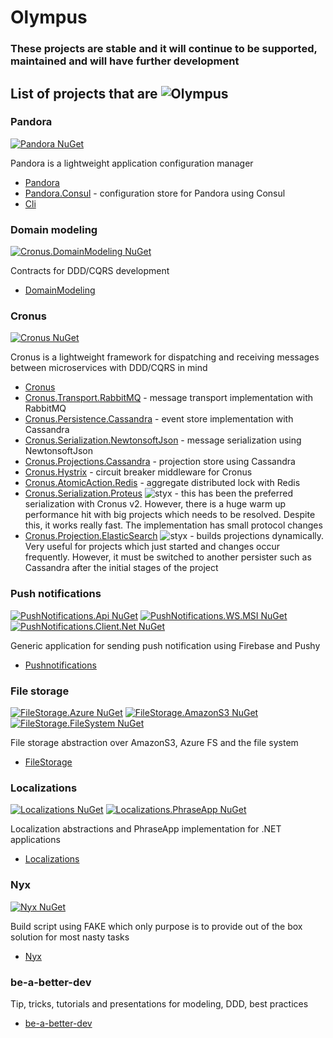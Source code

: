 # Olympus 

###  These projects are stable and it will continue to be supported, maintained and will have further development

## List of projects that are ![Olympus](https://img.shields.io/badge/Status-olympus-green.svg) 

### Pandora

[![Pandora NuGet](https://img.shields.io/nuget/v/Pandora.svg)](https://www.nuget.org/packages/Pandora) 

Pandora is a lightweight application configuration manager

- [Pandora](https://github.com/Elders/Pandora)
- [Pandora.Consul](https://github.com/Elders/Pandora.Consul) - configuration store for Pandora using Consul
- [Cli](https://github.com/Elders/Pandora.Cli)

### Domain modeling

[![Cronus.DomainModeling NuGet](https://img.shields.io/nuget/v/Cronus.DomainModeling.svg)](https://www.nuget.org/packages/Cronus.DomainModeling) 

Contracts for DDD/CQRS development

- [DomainModeling](https://github.com/Elders/Cronus.DomainModeling)

### Cronus

[![Cronus NuGet](https://img.shields.io/nuget/v/Cronus.svg)](https://www.nuget.org/packages/Cronus) 

Cronus is a lightweight framework for dispatching and receiving messages between microservices with DDD/CQRS in mind

- [Cronus](https://github.com/Elders/Cronus)
- [Cronus.Transport.RabbitMQ](https://github.com/Elders/Cronus.Transport.RabbitMQ) - message transport implementation with RabbitMQ
- [Cronus.Persistence.Cassandra](https://github.com/Elders/Cronus.Persistence.Cassandra) - event store implementation with Cassandra
- [Cronus.Serialization.NewtonsoftJson](https://github.com/Elders/Cronus.Serialization.NewtonsoftJson) - message serialization using NewtonsoftJson
- [Cronus.Projections.Cassandra](https://github.com/Elders/Cronus.Projections.Cassandra) - projection store using Cassandra
- [Cronus.Hystrix](https://github.com/Elders/Cronus.Hystrix) - circuit breaker middleware for Cronus
- [Cronus.AtomicAction.Redis](https://github.com/Elders/Cronus.AtomicAction.Redis) - aggregate distributed lock with Redis
- [Cronus.Serialization.Proteus](https://github.com/Elders/Cronus.Serialization.Proteus) ![styx](https://img.shields.io/badge/styx-orange.svg) - this has been the preferred serialization with Cronus v2. However, there is a huge warm up performance hit with big projects which needs to be resolved. Despite this, it works really fast. The implementation has small protocol changes
- [Cronus.Projection.ElasticSearch](https://github.com/Elders/Cronus.Projection.ElasticSearch) ![styx](https://img.shields.io/badge/styx-orange.svg) - builds projections dynamically. Very useful for projects which just started and changes occur frequently. However, it must be switched to another persister such as Cassandra after the initial stages of the project

### Push notifications

 [![PushNotifications.Api NuGet](https://img.shields.io/nuget/v/PushNotifications.Api.svg?label=PushNotifications.Api)](https://www.nuget.org/packages/PushNotifications.Api/) [![PushNotifications.WS.MSI NuGet](https://img.shields.io/nuget/v/PushNotifications.WS.MSI.svg?label=PushNotifications.WS.MSI)](https://www.nuget.org/packages/PushNotifications.WS.MSI/) [![PushNotifications.Client.Net NuGet](https://img.shields.io/nuget/v/PushNotifications.Client.Net.svg?label=PushNotifications.Client.Net)](https://www.nuget.org/packages/Pushnotifications.Client.Net/) 

Generic application for sending push notification using Firebase and Pushy

- [Pushnotifications](https://github.com/Elders/Pushnotifications)

### File storage
 [![FileStorage.Azure NuGet](https://img.shields.io/nuget/v/FileStorage.Azure.svg?label=FileStorage.Azure)](https://www.nuget.org/packages/FileStorage.Azure) [![FileStorage.AmazonS3 NuGet](https://img.shields.io/nuget/v/FileStorage.AmazonS3.svg?label=FileStorage.AmazonS3)](https://www.nuget.org/packages/FileStorage.AmazonS3)  [![FileStorage.FileSystem NuGet](https://img.shields.io/nuget/v/FileStorage.FileSystem.svg?label=FileStorage.FileSystem)](https://www.nuget.org/packages/FileStorage.FileSystem) 

File storage abstraction over AmazonS3, Azure FS and the file system

- [FileStorage](https://github.com/Elders/FileStorage)

### Localizations
[![Localizations NuGet](https://img.shields.io/nuget/v/Localizations.svg?label=Localizations)](https://www.nuget.org/packages/Localizations) [![Localizations.PhraseApp NuGet](https://img.shields.io/nuget/v/Localizations.PhraseApp.svg?label=Localizations.PhraseApp)](https://www.nuget.org/packages/Localizations.PhraseApp) 

Localization abstractions and PhraseApp implementation for .NET applications

- [Localizations](https://github.com/Elders/Localizations)

### Nyx

[![Nyx NuGet](https://img.shields.io/nuget/v/Nyx.svg)](https://www.nuget.org/packages/Nyx) 

Build script using FAKE which only purpose is to provide out of the box solution for most nasty tasks

- [Nyx](https://github.com/Elders/Nyx)

### be-a-better-dev



Tip, tricks, tutorials and presentations for modeling, DDD, best practices

- [be-a-better-dev](https://github.com/Elders/be-a-better-dev)